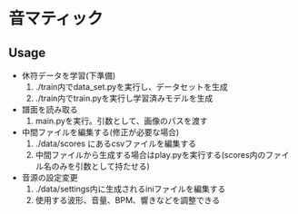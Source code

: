 # 音マティック

## Usage
- 休符データを学習(下準備)
   1. ./train内でdata_set.pyを実行し、データセットを生成
   2. ./train内でtrain.pyを実行し学習済みモデルを生成
- 譜面を読み取る
   1. main.pyを実行。引数として、画像のパスを渡す
- 中間ファイルを編集する(修正が必要な場合)
   1. ./data/scores にあるcsvファイルを編集する
   2. 中間ファイルから生成する場合はplay.pyを実行する(scores内のファイル名のみを引数として持たせる)
- 音源の設定変更
   1. ./data/settings内に生成されるiniファイルを編集する
   2. 使用する波形、音量、BPM、響きなどを調整できる
